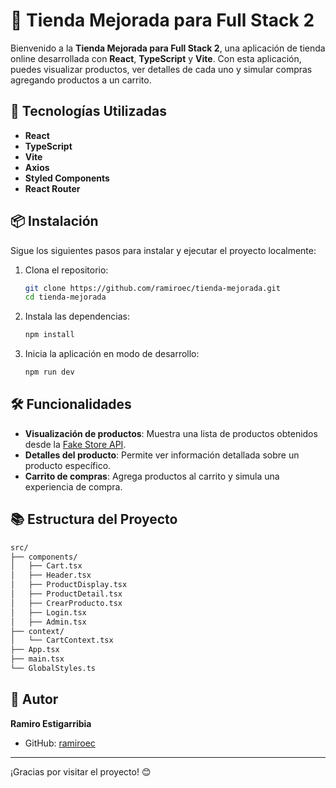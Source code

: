
# 🛒 Tienda Mejorada para Full Stack 2

Bienvenido a la **Tienda Mejorada para Full Stack 2**, una aplicación de tienda online desarrollada con **React**, **TypeScript** y **Vite**. Con esta aplicación, puedes visualizar productos, ver detalles de cada uno y simular compras agregando productos a un carrito.

## 🚀 Tecnologías Utilizadas

- **React**
- **TypeScript**
- **Vite**
- **Axios**
- **Styled Components**
- **React Router**

## 📦 Instalación

Sigue los siguientes pasos para instalar y ejecutar el proyecto localmente:

1. Clona el repositorio:

    ```bash
    git clone https://github.com/ramiroec/tienda-mejorada.git
    cd tienda-mejorada
    ```

2. Instala las dependencias:

    ```bash
    npm install
    ```

3. Inicia la aplicación en modo de desarrollo:

    ```bash
    npm run dev
    ```

## 🛠️ Funcionalidades

- **Visualización de productos**: Muestra una lista de productos obtenidos desde la [Fake Store API](https://fakestoreapi.com/).
- **Detalles del producto**: Permite ver información detallada sobre un producto específico.
- **Carrito de compras**: Agrega productos al carrito y simula una experiencia de compra.

## 📚 Estructura del Proyecto

```bash
src/
├── components/
│   ├── Cart.tsx
│   ├── Header.tsx
│   ├── ProductDisplay.tsx
│   ├── ProductDetail.tsx
│   ├── CrearProducto.tsx
│   ├── Login.tsx
│   ├── Admin.tsx
├── context/
│   └── CartContext.tsx
├── App.tsx
├── main.tsx
└── GlobalStyles.ts
```

## 👤 Autor

**Ramiro Estigarribia**

- GitHub: [ramiroec](https://github.com/ramiroec)

---

¡Gracias por visitar el proyecto! 😊
